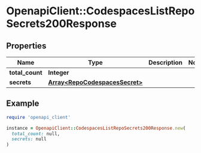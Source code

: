 # OpenapiClient::CodespacesListRepoSecrets200Response

## Properties

| Name | Type | Description | Notes |
| ---- | ---- | ----------- | ----- |
| **total_count** | **Integer** |  |  |
| **secrets** | [**Array&lt;RepoCodespacesSecret&gt;**](RepoCodespacesSecret.md) |  |  |

## Example

```ruby
require 'openapi_client'

instance = OpenapiClient::CodespacesListRepoSecrets200Response.new(
  total_count: null,
  secrets: null
)
```

